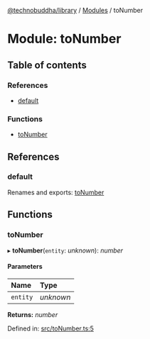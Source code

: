 [@technobuddha/library](../..) / [Modules](../Modules.md) / toNumber

# Module: toNumber

## Table of contents

### References

- [default](tonumber.md#default)

### Functions

- [toNumber](tonumber.md#tonumber)

## References

### default

Renames and exports: [toNumber](tonumber.md#tonumber)

## Functions

### toNumber

▸ **toNumber**(`entity`: *unknown*): *number*

#### Parameters

| Name | Type |
| :------ | :------ |
| `entity` | *unknown* |

**Returns:** *number*

Defined in: [src/toNumber.ts:5](../../src/toNumber.ts#L5)
